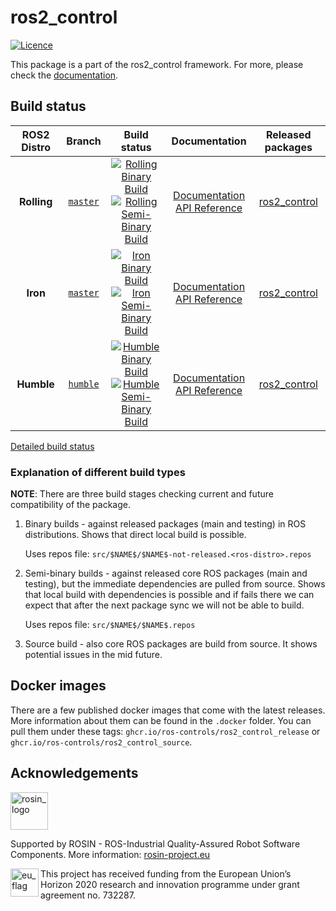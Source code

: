 # ros2_control

[![Licence](https://img.shields.io/badge/License-Apache%202.0-blue.svg)](https://opensource.org/licenses/Apache-2.0)

This package is a part of the ros2_control framework.
For more, please check the [documentation](https://ros-controls.github.io/control.ros.org/).


## Build status

ROS2 Distro | Branch | Build status | Documentation | Released packages
:---------: | :----: | :----------: | :-----------: | :---------------:
**Rolling** | [`master`](https://github.com/ros-controls/ros2_control/tree/master) | [![Rolling Binary Build](https://github.com/ros-controls/ros2_control/actions/workflows/rolling-binary-build-main.yml/badge.svg?branch=master)](https://github.com/ros-controls/ros2_control/actions/workflows/rolling-binary-build-main.yml?branch=master) <br /> [![Rolling Semi-Binary Build](https://github.com/ros-controls/ros2_control/actions/workflows/rolling-semi-binary-build-main.yml/badge.svg?branch=master)](https://github.com/ros-controls/ros2_control/actions/workflows/rolling-semi-binary-build-main.yml?branch=master) | [Documentation](https://control.ros.org/master/index.html) <br /> [API Reference](https://control.ros.org/master/doc/api/index.html) | [ros2_control](https://index.ros.org/p/ros2_control/#rolling)
**Iron** | [`master`](https://github.com/ros-controls/ros2_control/tree/master) | [![Iron Binary Build](https://github.com/ros-controls/ros2_control/actions/workflows/iron-binary-build-main.yml/badge.svg?branch=master)](https://github.com/ros-controls/ros2_control/actions/workflows/iron-binary-build-main.yml?branch=master) <br /> [![Iron Semi-Binary Build](https://github.com/ros-controls/ros2_control/actions/workflows/iron-semi-binary-build-main.yml/badge.svg?branch=master)](https://github.com/ros-controls/ros2_control/actions/workflows/iron-semi-binary-build-main.yml?branch=master) | [Documentation](https://control.ros.org/master/index.html) <br /> [API Reference](https://control.ros.org/master/doc/api/index.html) | [ros2_control](https://index.ros.org/p/ros2_control/#iron)
**Humble** | [`humble`](https://github.com/ros-controls/ros2_control/tree/humble) | [![Humble Binary Build](https://github.com/ros-controls/ros2_control/actions/workflows/humble-binary-build-main.yml/badge.svg?branch=master)](https://github.com/ros-controls/ros2_control/actions/workflows/humble-binary-build-main.yml?branch=master) <br /> [![Humble Semi-Binary Build](https://github.com/ros-controls/ros2_control/actions/workflows/humble-semi-binary-build-main.yml/badge.svg?branch=master)](https://github.com/ros-controls/ros2_control/actions/workflows/humble-semi-binary-build-main.yml?branch=master) | [Documentation](https://control.ros.org/humble/index.html) <br /> [API Reference](https://control.ros.org/humble/doc/api/index.html) | [ros2_control](https://index.ros.org/p/ros2_control/#humble)

[Detailed build status](.github/workflows/README.md)

### Explanation of different build types

**NOTE**: There are three build stages checking current and future compatibility of the package.

1. Binary builds - against released packages (main and testing) in ROS distributions. Shows that direct local build is possible.

   Uses repos file: `src/$NAME$/$NAME$-not-released.<ros-distro>.repos`

1. Semi-binary builds - against released core ROS packages (main and testing), but the immediate dependencies are pulled from source.
   Shows that local build with dependencies is possible and if fails there we can expect that after the next package sync we will not be able to build.

   Uses repos file: `src/$NAME$/$NAME$.repos`

1. Source build - also core ROS packages are build from source. It shows potential issues in the mid future.


## Docker images
There are a few published docker images that come with the latest releases. More information about them can be found in the `.docker` folder. You can pull them under these tags: `ghcr.io/ros-controls/ros2_control_release` or `ghcr.io/ros-controls/ros2_control_source`.

## Acknowledgements

<a href="http://rosin-project.eu">
  <img src="http://rosin-project.eu/wp-content/uploads/rosin_ack_logo_wide.png"
       alt="rosin_logo" height="60" >
</a>

Supported by ROSIN - ROS-Industrial Quality-Assured Robot Software Components.
More information: <a href="http://rosin-project.eu">rosin-project.eu</a>

<img src="http://rosin-project.eu/wp-content/uploads/rosin_eu_flag.jpg"
     alt="eu_flag" height="45" align="left" >

This project has received funding from the European Union’s Horizon 2020
research and innovation programme under grant agreement no. 732287.
